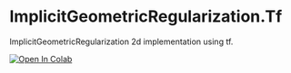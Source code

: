 # ImplicitGeometricRegularization.Tf
ImplicitGeometricRegularization 2d implementation using tf.

[![Open In Colab](https://colab.research.google.com/assets/colab-badge.svg)](https://github.com/dahliau/ImplicitGeometricRegularization.Tf/blob/master/)

